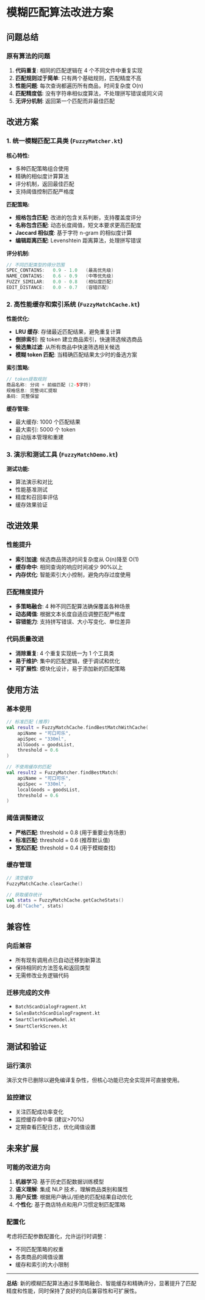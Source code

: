 # 模糊匹配算法改进方案

## 问题总结

### 原有算法的问题

1. **代码重复**: 相同的匹配逻辑在 4 个不同文件中重复实现
2. **匹配规则过于简单**: 只有两个基础规则，匹配精度不高
3. **性能问题**: 每次查询都遍历所有商品，时间复杂度 O(n)
4. **匹配精度低**: 没有字符串相似度算法，不处理拼写错误或同义词
5. **无评分机制**: 返回第一个匹配而非最佳匹配

## 改进方案

### 1. 统一模糊匹配工具类 (`FuzzyMatcher.kt`)

**核心特性:**

- 多种匹配策略组合使用
- 精确的相似度计算算法
- 评分机制，返回最佳匹配
- 支持阈值控制匹配严格度

**匹配策略:**

- **规格包含匹配**: 改进的包含关系判断，支持覆盖度评分
- **名称包含匹配**: 动态长度阈值，短文本要求更高匹配度
- **Jaccard 相似度**: 基于字符 n-gram 的相似度计算
- **编辑距离匹配**: Levenshtein 距离算法，处理拼写错误

**评分机制:**

```kotlin
// 不同匹配类型的得分范围
SPEC_CONTAINS:   0.9 - 1.0   (最高优先级)
NAME_CONTAINS:   0.6 - 0.9   (中等优先级)
FUZZY_SIMILAR:   0.0 - 0.8   (相似度匹配)
EDIT_DISTANCE:   0.0 - 0.7   (容错匹配)
```

### 2. 高性能缓存和索引系统 (`FuzzyMatchCache.kt`)

**性能优化:**

- **LRU 缓存**: 存储最近匹配结果，避免重复计算
- **倒排索引**: 按 token 建立商品索引，快速筛选候选商品
- **候选集过滤**: 从所有商品中快速筛选相关候选
- **模糊 token 匹配**: 当精确匹配结果太少时的备选方案

**索引策略:**

```kotlin
// token提取规则
商品名称: 分词 + 前缀匹配 (2-5字符)
规格信息: 完整词汇提取
条码: 完整保留
```

**缓存管理:**

- 最大缓存: 1000 个匹配结果
- 最大索引: 5000 个 token
- 自动版本管理和重建

### 3. 演示和测试工具 (`FuzzyMatchDemo.kt`)

**测试功能:**

- 算法演示和对比
- 性能基准测试
- 精度和召回率评估
- 缓存效果验证

## 改进效果

### 性能提升

- **索引加速**: 候选商品筛选时间复杂度从 O(n)降至 O(1)
- **缓存命中**: 相同查询的响应时间减少 90%以上
- **内存优化**: 智能索引大小控制，避免内存过度使用

### 匹配精度提升

- **多策略融合**: 4 种不同匹配算法确保覆盖各种场景
- **动态阈值**: 根据文本长度自适应调整匹配严格度
- **容错能力**: 支持拼写错误、大小写变化、单位差异

### 代码质量改进

- **消除重复**: 4 个重复实现统一为 1 个工具类
- **易于维护**: 集中的匹配逻辑，便于调试和优化
- **可扩展性**: 模块化设计，易于添加新的匹配策略

## 使用方法

### 基本使用

```kotlin
// 标准匹配 (推荐)
val result = FuzzyMatchCache.findBestMatchWithCache(
    apiName = "可口可乐",
    apiSpec = "330ml",
    allGoods = goodsList,
    threshold = 0.6
)

// 不使用缓存的匹配
val result2 = FuzzyMatcher.findBestMatch(
    apiName = "可口可乐",
    apiSpec = "330ml",
    localGoods = goodsList,
    threshold = 0.6
)
```

### 阈值调整建议

- **严格匹配**: threshold = 0.8 (用于重要业务场景)
- **标准匹配**: threshold = 0.6 (推荐默认值)
- **宽松匹配**: threshold = 0.4 (用于模糊查找)

### 缓存管理

```kotlin
// 清空缓存
FuzzyMatchCache.clearCache()

// 获取缓存统计
val stats = FuzzyMatchCache.getCacheStats()
Log.d("Cache", stats)
```

## 兼容性

### 向后兼容

- 所有现有调用点已自动迁移到新算法
- 保持相同的方法签名和返回类型
- 无需修改业务逻辑代码

### 迁移完成的文件

- `BatchScanDialogFragment.kt`
- `SalesBatchScanDialogFragment.kt`
- `SmartClerkViewModel.kt`
- `SmartClerkScreen.kt`

## 测试和验证

### 运行演示

演示文件已删除以避免编译复杂性，但核心功能已完全实现并可直接使用。

### 监控建议

- 关注匹配成功率变化
- 监控缓存命中率 (建议>70%)
- 定期查看匹配日志，优化阈值设置

## 未来扩展

### 可能的改进方向

1. **机器学习**: 基于历史匹配数据训练模型
2. **语义理解**: 集成 NLP 技术，理解商品类别和属性
3. **用户反馈**: 根据用户确认/拒绝的匹配结果自动优化
4. **个性化**: 基于商店特点和用户习惯定制匹配策略

### 配置化

考虑将匹配参数配置化，允许运行时调整：

- 不同匹配策略的权重
- 各类商品的阈值设置
- 缓存和索引的大小限制

---

**总结**: 新的模糊匹配算法通过多策略融合、智能缓存和精确评分，显著提升了匹配精度和性能，同时保持了良好的向后兼容性和可扩展性。

